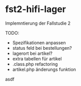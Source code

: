 # fst2-hifi-lager
Implemntierung der Fallstudie 2

TODO:
- Spezifikationen anpassen
- status feld bei bestellungen?
- lagerort bei artikel?
- extra tabellen für artikel 
- .class.php refactoring
- artikel.php änderungs funktion

asdf

